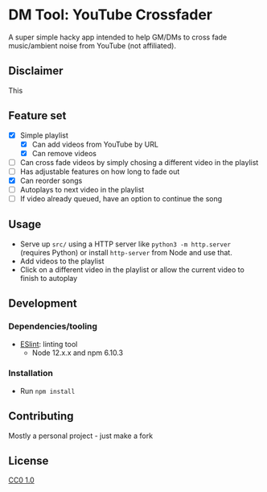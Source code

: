 # DM Tool: YouTube Crossfader

A super simple hacky app intended to help GM/DMs to cross fade music/ambient noise from YouTube (not affiliated).

## Disclaimer
This 

## Feature set
- [x] Simple playlist
  - [x] Can add videos from YouTube by URL
  - [x] Can remove videos
- [ ] Can cross fade videos by simply chosing a different video in the playlist
- [ ] Has adjustable features on how long to fade out
- [x] Can reorder songs
- [ ] Autoplays to next video in the playlist
- [ ] If video already queued, have an option to continue the song

## Usage
- Serve up `src/` using a HTTP server like `python3 -m http.server` (requires Python) or install `http-server` from Node and use that.
- Add videos to the playlist
- Click on a different video in the playlist or allow the current video to finish to autoplay

## Development
### Dependencies/tooling
- [ESlint](https://eslint.org/): linting tool
    - Node 12.x.x and npm 6.10.3

### Installation
- Run `npm install`

## Contributing
Mostly a personal project - just make a fork

## License
[CC0 1.0](https://creativecommons.org/publicdomain/zero/1.0/)

